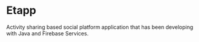 # Etapp
Activity sharing based social platform application that has been developing with Java and Firebase Services.

